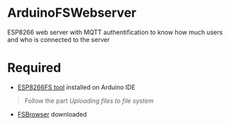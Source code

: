 # ArduinoFSWebserver
ESP8266 web server with MQTT authentification to know how much users and who is connected to the server

# Required
* [ESP8266FS tool](http://esp8266.github.io/Arduino/versions/2.0.0-rc2/doc/filesystem.html#uploading-files-to-file-system) installed on Arduino IDE
> Follow the part *Uploading files to file system*
* [FSBrowser](https://github.com/esp8266/Arduino/tree/master/libraries/ESP8266WebServer/examples/FSBrowser) downloaded

